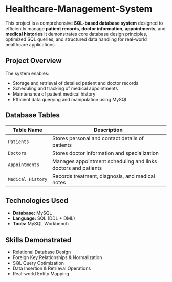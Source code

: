 # Healthcare-Management-System
This project is a comprehensive **SQL-based database system** designed to efficiently manage **patient records**, **doctor information**, **appointments**, and **medical histories** It demonstrates core database design principles, optimized SQL queries, and structured data handling for real-world healthcare applications.



## Project Overview

The system enables:
- Storage and retrieval of detailed patient and doctor records
- Scheduling and tracking of medical appointments
- Maintenance of patient medical history
- Efficient data querying and manipulation using MySQL


##  Database Tables

| Table Name        | Description                                      |
|------------------|--------------------------------------------------|
| `Patients`        | Stores personal and contact details of patients |
| `Doctors`         | Stores doctor information and specialization    |
| `Appointments`    | Manages appointment scheduling and links doctors and patients |
| `Medical_History` | Records treatment, diagnosis, and medical notes |


## Technologies Used

- **Database:** MySQL  
- **Language:** SQL (DDL + DML)  
- **Tools:** MySQL Workbench 

## Skills Demonstrated

- Relational Database Design  
- Foreign Key Relationships & Normalization  
- SQL Query Optimization  
- Data Insertion & Retrieval Operations  
- Real-world Entity Mapping
